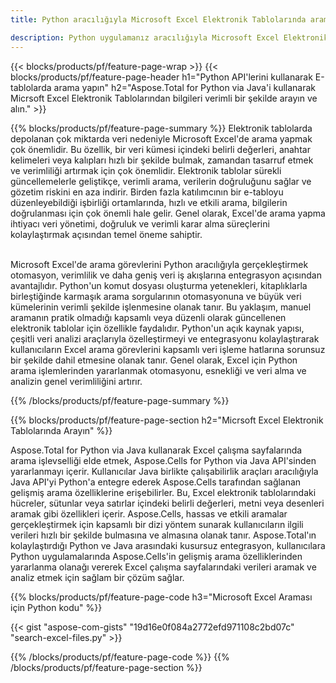 ```yaml
---
title: Python aracılığıyla Microsoft Excel Elektronik Tablolarında arama yapın 

description: Python uygulamanız aracılığıyla Microsoft Excel Elektronik Tablolarında arama yapın. Uygulama aracılığıyla çalışma sayfalarını çevrimiçi arayın.
---
```


{{< blocks/products/pf/feature-page-wrap >}}
{{< blocks/products/pf/feature-page-header h1="Python API'lerini kullanarak E-tablolarda arama yapın" h2="Aspose.Total for Python via Java'i kullanarak Micrsoft Excel Elektronik Tablolarından bilgileri verimli bir şekilde arayın ve alın." >}}

{{% blocks/products/pf/feature-page-summary %}}
Elektronik tablolarda depolanan çok miktarda veri nedeniyle Microsoft Excel'de arama yapmak çok önemlidir. Bu özellik, bir veri kümesi içindeki belirli değerleri, anahtar kelimeleri veya kalıpları hızlı bir şekilde bulmak, zamandan tasarruf etmek ve verimliliği artırmak için çok önemlidir. Elektronik tablolar sürekli güncellemelerle geliştikçe, verimli arama, verilerin doğruluğunu sağlar ve gözetim riskini en aza indirir. Birden fazla katılımcının bir e-tabloyu düzenleyebildiği işbirliği ortamlarında, hızlı ve etkili arama, bilgilerin doğrulanması için çok önemli hale gelir. Genel olarak, Excel'de arama yapma ihtiyacı veri yönetimi, doğruluk ve verimli karar alma süreçlerini kolaylaştırmak açısından temel öneme sahiptir.<br /><br />

Microsoft Excel'de arama görevlerini Python aracılığıyla gerçekleştirmek otomasyon, verimlilik ve daha geniş veri iş akışlarına entegrasyon açısından avantajlıdır. Python'un komut dosyası oluşturma yetenekleri, kitaplıklarla birleştiğinde karmaşık arama sorgularının otomasyonuna ve büyük veri kümelerinin verimli şekilde işlenmesine olanak tanır. Bu yaklaşım, manuel aramanın pratik olmadığı kapsamlı veya düzenli olarak güncellenen elektronik tablolar için özellikle faydalıdır. Python'un açık kaynak yapısı, çeşitli veri analizi araçlarıyla özelleştirmeyi ve entegrasyonu kolaylaştırarak kullanıcıların Excel arama görevlerini kapsamlı veri işleme hatlarına sorunsuz bir şekilde dahil etmesine olanak tanır. Genel olarak, Excel için Python arama işlemlerinden yararlanmak otomasyonu, esnekliği ve veri alma ve analizin genel verimliliğini artırır.

{{% /blocks/products/pf/feature-page-summary  %}}

{{% blocks/products/pf/feature-page-section  h2="Micrsoft Excel Elektronik Tablolarında Arayın" %}}

Aspose.Total for Python via Java kullanarak Excel çalışma sayfalarında arama işlevselliği elde etmek, Aspose.Cells for Python via Java API'sinden yararlanmayı içerir. Kullanıcılar Java birlikte çalışabilirlik araçları aracılığıyla Java API'yi Python'a entegre ederek Aspose.Cells tarafından sağlanan gelişmiş arama özelliklerine erişebilirler. Bu, Excel elektronik tablolarındaki hücreler, sütunlar veya satırlar içindeki belirli değerleri, metni veya desenleri aramak gibi özellikleri içerir. Aspose.Cells, hassas ve etkili aramalar gerçekleştirmek için kapsamlı bir dizi yöntem sunarak kullanıcıların ilgili verileri hızlı bir şekilde bulmasına ve almasına olanak tanır. Aspose.Total'ın kolaylaştırdığı Python ve Java arasındaki kusursuz entegrasyon, kullanıcılara Python uygulamalarında Aspose.Cells'in gelişmiş arama özelliklerinden yararlanma olanağı vererek Excel çalışma sayfalarındaki verileri aramak ve analiz etmek için sağlam bir çözüm sağlar.

{{% blocks/products/pf/feature-page-code h3="Microsoft Excel Araması için Python kodu" %}}

{{< gist "aspose-com-gists" "19d16e0f084a2772efd971108c2bd07c" "search-excel-files.py" >}}

{{% /blocks/products/pf/feature-page-code  %}}
{{% /blocks/products/pf/feature-page-section %}}